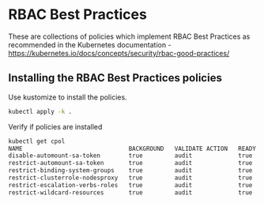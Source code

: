 # RBAC Best Practices


These are collections of policies which implement RBAC Best Practices as recommended in the Kubernetes documentation - https://kubernetes.io/docs/concepts/security/rbac-good-practices/


## Installing the RBAC Best Practices policies
Use kustomize to install the policies.

```sh
kubectl apply -k .
```

Verify if policies are installed
```sh
kubectl get cpol
NAME                              BACKGROUND   VALIDATE ACTION   READY
disable-automount-sa-token        true         audit             true
restrict-automount-sa-token       true         audit             true
restrict-binding-system-groups    true         audit             true
restrict-clusterrole-nodesproxy   true         audit             true
restrict-escalation-verbs-roles   true         audit             true
restrict-wildcard-resources       true         audit             true
```